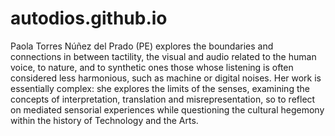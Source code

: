 # autodios.github.io
Paola Torres Núñez del Prado (PE) explores the boundaries and connections in between tactility, the visual and audio related to the human voice, to nature, and to synthetic ones those whose listening is often considered less harmonious, such as machine or digital noises. Her work is essentially complex: she explores the limits of the senses, examining the concepts of interpretation, translation and misrepresentation, so to reflect on mediated sensorial experiences while questioning the cultural hegemony within the history of Technology and the Arts.
